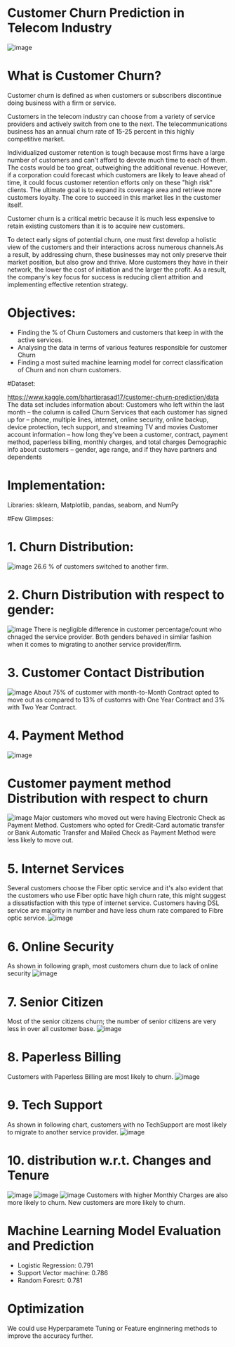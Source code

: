 # Customer Churn Prediction in Telecom Industry
![image](https://user-images.githubusercontent.com/86373401/197398084-31074885-7da7-41a8-8d41-887664cd8f7c.png)

# What is Customer Churn?
Customer churn is defined as when customers or subscribers discontinue doing business with a firm or service.

Customers in the telecom industry can choose from a variety of service providers and actively switch from one to the next. The telecommunications business has an annual churn rate of 15-25 percent in this highly competitive market.

Individualized customer retention is tough because most firms have a large number of customers and can't afford to devote much time to each of them. The costs would be too great, outweighing the additional revenue. However, if a corporation could forecast which customers are likely to leave ahead of time, it could focus customer retention efforts only on these "high risk" clients. The ultimate goal is to expand its coverage area and retrieve more customers loyalty. The core to succeed in this market lies in the customer itself.

Customer churn is a critical metric because it is much less expensive to retain existing customers than it is to acquire new customers.

To detect early signs of potential churn, one must first develop a holistic view of the customers and their interactions across numerous channels.As a result, by addressing churn, these businesses may not only preserve their market position, but also grow and thrive. More customers they have in their network, the lower the cost of initiation and the larger the profit. As a result, the company's key focus for success is reducing client attrition and implementing effective retention strategy.

# Objectives:
* Finding the % of Churn Customers and customers that keep in with the active services.
* Analysing the data in terms of various features responsible for customer Churn
* Finding a most suited machine learning model for correct classification of Churn and non churn customers.

#Dataset:

https://www.kaggle.com/bhartiprasad17/customer-churn-prediction/data
The data set includes information about:
Customers who left within the last month – the column is called Churn
Services that each customer has signed up for – phone, multiple lines, internet, online security, online backup, device protection, tech support, and streaming TV and movies
Customer account information – how long they’ve been a customer, contract, payment method, paperless billing, monthly charges, and total charges
Demographic info about customers – gender, age range, and if they have partners and dependents

# Implementation:
Libraries: sklearn, Matplotlib, pandas, seaborn, and NumPy

#Few Glimpses:

# 1. Churn Distribution:
![image](https://user-images.githubusercontent.com/86373401/197398295-f7d7499b-fdcb-49fe-ac22-7b557340678f.png)
26.6 % of customers switched to another firm.

# 2. Churn Distribution with respect to gender:

![image](https://user-images.githubusercontent.com/86373401/197398341-075bc727-0958-47ee-986e-b195cb3f393e.png)
There is negligible difference in customer percentage/count who chnaged the service provider. Both genders behaved in similar fashion when it comes to migrating to another service provider/firm.

# 3. Customer Contact Distribution
![image](https://user-images.githubusercontent.com/86373401/197398395-5b947884-1a50-412f-972f-7ca9aa33cd4e.png)
About 75% of customer with month-to-Month Contract opted to move out as compared to 13% of customrs with One Year Contract and 3% with Two Year Contract.

# 4. Payment Method
![image](https://user-images.githubusercontent.com/86373401/197398457-fbb83ebd-55c8-4724-a8ca-8029c26fa0f2.png)

# Customer payment method Distribution with respect to churn
![image](https://user-images.githubusercontent.com/86373401/197398490-c2a1fa5f-ecfa-4c56-9cf0-b1fa7dda4719.png)
Major customers who moved out were having Electronic Check as Payment Method. Customers who opted for Credit-Card automatic transfer or Bank Automatic Transfer and Mailed Check as Payment Method were less likely to move out.

# 5. Internet Services
Several customers choose the Fiber optic service and it's also evident that the customers who use Fiber optic have high churn rate, this might suggest a dissatisfaction with this type of internet service. Customers having DSL service are majority in number and have less churn rate compared to Fibre optic service.
![image](https://user-images.githubusercontent.com/86373401/197398536-763b0947-1c55-4f4f-82a7-a62132226797.png)

# 6. Online Security
As shown in following graph, most customers churn due to lack of online security
![image](https://user-images.githubusercontent.com/86373401/197398581-dfc41db2-2f9f-4ad3-bb7b-59339810c7f5.png)

# 7. Senior Citizen
Most of the senior citizens churn; the number of senior citizens are very less in over all customer base.
![image](https://user-images.githubusercontent.com/86373401/197398612-138f192d-4597-4cd8-82ce-65c761b52870.png)

# 8. Paperless Billing
Customers with Paperless Billing are most likely to churn.
![image](https://user-images.githubusercontent.com/86373401/197398647-2e689b7e-f5ee-4e65-a5ed-c05eb7a8dc07.png)

# 9. Tech Support
As shown in following chart, customers with no TechSupport are most likely to migrate to another service provider.
![image](https://user-images.githubusercontent.com/86373401/197398669-d2752fb3-c51e-4b89-9b10-caf6368efaa7.png)

# 10. distribution w.r.t. Changes and Tenure
![image](https://user-images.githubusercontent.com/86373401/197398711-0589806b-7573-4116-a452-3a235c5a0752.png)
![image](https://user-images.githubusercontent.com/86373401/197398715-8ab99339-f08a-4bc7-bf23-53a4962e1885.png)
![image](https://user-images.githubusercontent.com/86373401/197398720-09c1fd10-f944-4cde-b109-9a27010d6ff8.png)
Customers with higher Monthly Charges are also more likely to churn.
New customers are more likely to churn.

# Machine Learning Model Evaluation and Prediction
* Logistic Regression: 0.791
* Support Vector machine: 0.786
* Random Foresrt: 0.781

# Optimization
We could use Hyperparamete Tuning or Feature enginnering methods to improve the accuracy further.



